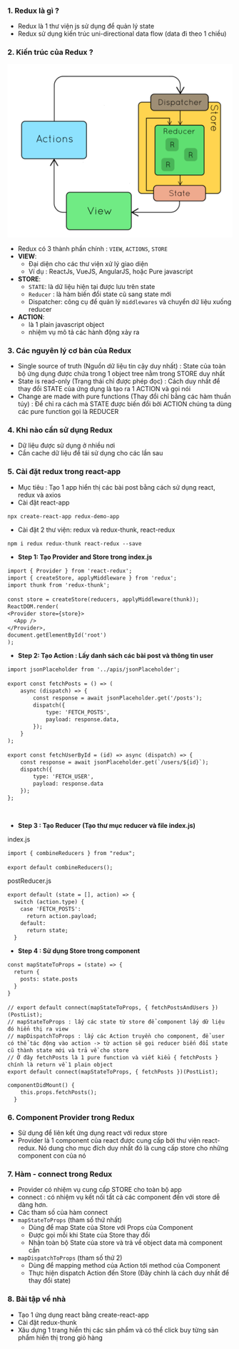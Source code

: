 ### 1. Redux là gì ?

-   Redux là 1 thư viện js sử dụng để quản lý state
-   Redux sử dụng kiến trúc uni-directional data flow (data đi theo 1 chiều)

### 2. Kiến trúc của Redux ?

![img.png](img.png)

-   Redux có 3 thành phần chính : `VIEW`, `ACTIONS`, `STORE`
-   <b>VIEW</b>:
    -   Đại diện cho các thư viện xử lý giao diện
    -   Ví dụ : ReactJs, VueJS, AngularJS, hoặc Pure javascript
-   <b>STORE</b>:
    -   `STATE`: là dữ liệu hiện tại được lưu trên state
    -   `Reducer` : là hàm biến đổi state cũ sang state mới
    -   Dispatcher: công cụ để quản lý `middlewares` và chuyển dữ liệu xuống reducer
-   <b>ACTION</b>:
    -   là 1 plain javascript object
    -   nhiệm vụ mô tả các hành động xảy ra

### 3. Các nguyên lý cơ bản của Redux

-   Single source of truth (Nguồn dữ liệu tin cậy duy nhất) : State của toàn bộ ứng dụng được chứa trong 1 object tree nằm trong STORE duy nhất
-   State is read-only (Trạng thái chỉ được phép đọc) : Cách duy nhất để thay đổi STATE của ứng dụng là tạo ra 1 ACTION và gọi nói
-   Change are made with pure functions (Thay đổi chỉ bằng các hàm thuần túy) : Để chỉ ra cách mà STATE được biến đổi bởi ACTION chúng ta dùng các pure function gọi là REDUCER

### 4. Khi nào cần sử dụng Redux

-   Dữ liệu được sử dụng ở nhiều nơi
-   Cần cache dữ liệu để tái sử dụng cho các lần sau

### 5. Cài đặt redux trong react-app

-   Mục tiêu : Tạo 1 app hiển thị các bài post bằng cách sử dụng react, redux và axios
-   Cài đặt react-app

```angular2svg
npx create-react-app redux-demo-app
```

-   Cài đặt 2 thư viện: redux và redux-thunk, react-redux

```angular2svg
npm i redux redux-thunk react-redux --save
```

-   <b>Step 1: Tạo Provider and Store trong index.js</b>

```angular2svg
import { Provider } from 'react-redux';
import { createStore, applyMiddleware } from 'redux';
import thunk from 'redux-thunk';

const store = createStore(reducers, applyMiddleware(thunk));
ReactDOM.render(
<Provider store={store}>
  <App />
</Provider>,
document.getElementById('root')
);
```

-   <b> Step 2: Tạo Action : Lấy danh sách các bài post và thông tin user</b>

```angular2svg
import jsonPlaceholder from '../apis/jsonPlaceholder';

export const fetchPosts = () => (
    async (dispatch) => {
        const response = await jsonPlaceholder.get('/posts');
        dispatch({
            type: 'FETCH_POSTS',
            payload: response.data,
        });
    }
);

export const fetchUserById = (id) => async (dispatch) => {
    const response = await jsonPlaceholder.get(`/users/${id}`);
    dispatch({
        type: 'FETCH_USER',
        payload: response.data
    });
};



```

-   <b>Step 3 : Tạo Reducer (Tạo thư mục reducer và file index.js)</b>

index.js

```angular2svg
import { combineReducers } from "redux";

export default combineReducers();
```

postReducer.js

```angular2svg
export default (state = [], action) => {
  switch (action.type) {
    case 'FETCH_POSTS':
      return action.payload;
    default:
      return state;
  }
```

-   <b>Step 4 : Sử dụng Store trong component</b>

```angular2svg
const mapStateToProps = (state) => {
  return {
    posts: state.posts
  }
}

// export default connect(mapStateToProps, { fetchPostsAndUsers })(PostList);
// mapStateToProps : lấy các state từ store để component lấy dữ liệu đó hiển thị ra view
// mapDispatchToProps : lấy các Action truyền cho component, để user có thể tác động vào action -> từ action sẽ gọi reducer biến đổi state cũ thành state mới và trả về cho store
// Ở đây fetchPosts là 1 pure function và viết kiểu { fetchPosts } chính là return về 1 plain object
export default connect(mapStateToProps, { fetchPosts })(PostList);
```

```angular2svg
componentDidMount() {
    this.props.fetchPosts();
  }
```

### 6. Component Provider trong Redux

-   Sử dụng để liên kết ứng dụng react với redux store
-   Provider là 1 component của react được cung cấp bởi thư viện react-redux. Nó dung cho
    mục đích duy nhất đó là cung cấp store cho những component con của nó

### 7. Hàm - connect trong Redux

-   Provider có nhiệm vụ cung cấp STORE cho toàn bộ app
-   connect : có nhiệm vụ kết nối tất cả các component đến với store dễ dàng hơn.
-   Các tham số của hàm connect
-   `mapStateToProps` (tham số thứ nhất)
    -   Dùng để map State của Store với Props của Component
    -   Được gọi mỗi khi State của Store thay đổi
    -   Nhận toàn bộ State của store và trả về object data mà component cần
-   `mapDispatchToProps` (tham số thứ 2)
    -   Dùng để mapping method của Action tới method của Component
    -   Thực hiện dispatch Action đến Store (Đây chính là cách duy nhất để thay đổi state)

### 8. Bài tập về nhà

-   Tạo 1 ứng dụng react bằng create-react-app
-   Cài đặt redux-thunk
-   Xâu dựng 1 trang hiển thị các sản phẩm và có thể click buy từng sản phẩm hiển thị trong giỏ hàng
